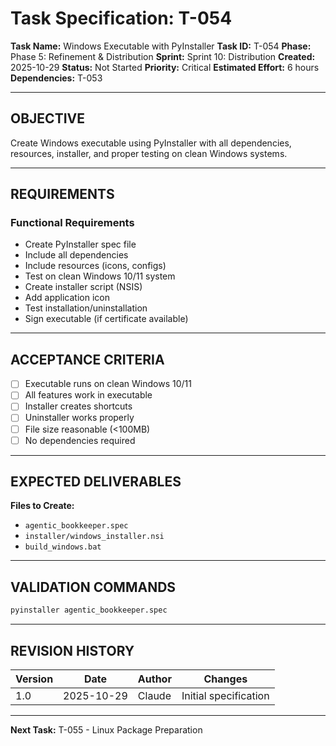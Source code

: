 # Task Specification: T-054

**Task Name:** Windows Executable with PyInstaller
**Task ID:** T-054
**Phase:** Phase 5: Refinement & Distribution
**Sprint:** Sprint 10: Distribution
**Created:** 2025-10-29
**Status:** Not Started
**Priority:** Critical
**Estimated Effort:** 6 hours
**Dependencies:** T-053

---

## OBJECTIVE

Create Windows executable using PyInstaller with all dependencies, resources, installer, and proper testing on clean Windows systems.

---

## REQUIREMENTS

### Functional Requirements

- Create PyInstaller spec file
- Include all dependencies
- Include resources (icons, configs)
- Test on clean Windows 10/11 system
- Create installer script (NSIS)
- Add application icon
- Test installation/uninstallation
- Sign executable (if certificate available)

---

## ACCEPTANCE CRITERIA

- [ ] Executable runs on clean Windows 10/11
- [ ] All features work in executable
- [ ] Installer creates shortcuts
- [ ] Uninstaller works properly
- [ ] File size reasonable (<100MB)
- [ ] No dependencies required

---

## EXPECTED DELIVERABLES

**Files to Create:**

- `agentic_bookkeeper.spec`
- `installer/windows_installer.nsi`
- `build_windows.bat`

---

## VALIDATION COMMANDS

```bash
pyinstaller agentic_bookkeeper.spec
```

---

## REVISION HISTORY

| Version | Date       | Author | Changes                    |
|---------|------------|--------|-----------------------------|
| 1.0     | 2025-10-29 | Claude | Initial specification       |

---

**Next Task:** T-055 - Linux Package Preparation
